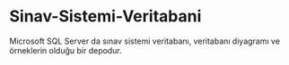# Sinav-Sistemi-Veritabani
Microsoft SQL Server da sınav sistemi veritabanı, veritabanı diyagramı ve örneklerin olduğu bir depodur.
